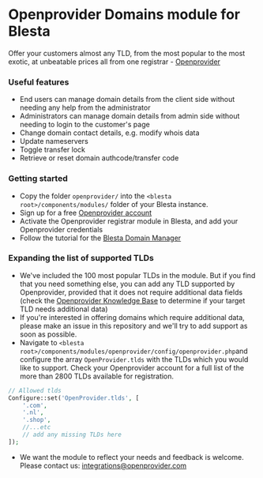 # Openprovider Domains module for Blesta

Offer your customers almost any TLD, from the most popular to the most exotic, at unbeatable prices all from one registrar - [Openprovider](https://www.openprovider.com)

### Useful features

- End users can manage domain details from the client side without needing any help from the administrator 
- Administrators can manage domain details from admin side without needing to login to the customer's page 
- Change domain contact details, e.g. modify whois data 
- Update nameservers
- Toggle transfer lock
- Retrieve or reset domain authcode/transfer code

### Getting started

- Copy the folder `openprovider/` into the `<blesta root>/components/modules/` folder of your Blesta instance.
- Sign up for a free [Openprovider account](https://cp.openprovider.eu/signup) 
- Activate the Openprovider registrar module in Blesta, and add your Openprovider credentials 
- Follow the tutorial for the [Blesta Domain Manager](https://docs.blesta.com/display/user/Domain+Manager)



### Expanding the list of supported TLDs

- We've included the 100 most popular TLDs in the module. But if you find that you need something else, you can add any TLD supported by Openprovider, provided that it does not require additional data fields (check the [Openprovider Knowledge Base](https://support.openprovider.eu/hc/en-us) to determine if your target TLD needs additional data)
- If you're interested in offering domains which require additional data, please make an issue in this repository and we'll try to add support as soon as possible.
- Navigate to `<blesta root>/components/modules/openprovider/config/openprovider.php`and configure the array `OpenProvider.tlds` with the TLDs which you would like to support. Check your Openprovider account for a full list of the more than 2800 TLDs available for registration. 

```php
// Allowed tlds
Configure::set('OpenProvider.tlds', [
    '.com',
    '.nl',
    '.shop', 
    //...etc
    // add any missing TLDs here
]);
```

- We want the module to reflect your needs and feedback is welcome. Please contact us: integrations@openprovider.com
